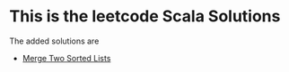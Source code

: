 # This is the leetcode Scala Solutions

The added solutions are

 - [Merge Two Sorted Lists](https://github.com/joemccann/dillinger)
